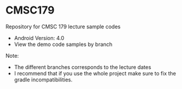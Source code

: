 # CMSC179
Repository for CMSC 179 lecture sample codes

* Android Version: 4.0
* View the demo code samples by branch

Note:
* The different branches corresponds to the lecture dates
* I recommend that if you use the whole project make sure to fix the gradle incompatibilities.